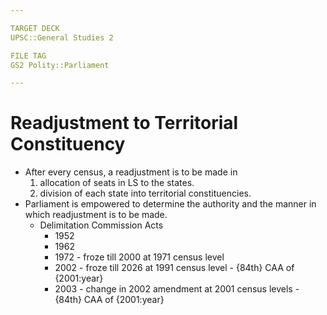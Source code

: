 ```yaml
---

TARGET DECK
UPSC::General Studies 2

FILE TAG
GS2 Polity::Parliament

---
```

# Readjustment to Territorial Constituency
* After every census, a readjustment is to be made in 
	1.  allocation of seats in LS to the states.
	2.  division of each state into territorial constituencies.
* Parliament is empowered to determine the authority and the manner in which readjustment is to be made.
	* Delimitation Commission Acts 
		* 1952
		* 1962
		* 1972 - froze till 2000 at 1971 census level
		* 2002 - froze till 2026 at 1991 census level - {84th} CAA of {2001:year}
		* 2003 - change in 2002 amendment at 2001 census levels - {84th} CAA of {2001:year}

